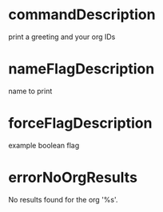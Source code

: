 # commandDescription

print a greeting and your org IDs

# nameFlagDescription

name to print

# forceFlagDescription

example boolean flag

# errorNoOrgResults

No results found for the org '%s'.
